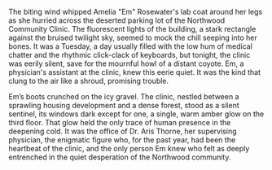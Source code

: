 The biting wind whipped Amelia "Em"  Rosewater's lab coat around her legs as she hurried across the deserted parking lot of the Northwood Community Clinic.  The fluorescent lights of the building, a stark rectangle against the bruised twilight sky, seemed to mock the chill seeping into her bones.  It was a Tuesday, a day usually filled with the low hum of medical chatter and the rhythmic click-clack of keyboards, but tonight, the clinic was eerily silent, save for the mournful howl of a distant coyote.  Em, a physician's assistant at the clinic, knew this eerie quiet. It was the kind that clung to the air like a shroud, promising trouble.

Em’s boots crunched on the icy gravel.  The clinic, nestled between a sprawling housing development and a dense forest, stood as a silent sentinel, its windows dark except for one, a single, warm amber glow on the third floor. That glow held the only trace of human presence in the deepening cold.  It was the office of Dr. Aris Thorne, her supervising physician, the enigmatic figure who, for the past year, had been the heartbeat of the clinic, and the only person Em knew who felt as deeply entrenched in the quiet desperation of the Northwood community.
